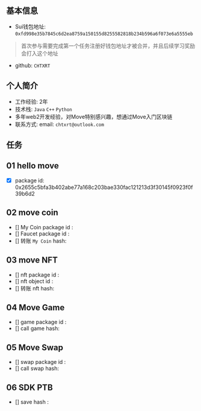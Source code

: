 ## 基本信息
- Sui钱包地址: `0xfd998e35b7845c6d2ea8759a150155d8255582818b234b596a6f073e6a5555eb`
> 首次参与需要完成第一个任务注册好钱包地址才被合并，并且后续学习奖励会打入这个地址
- github: `CHTXRT`

## 个人简介
- 工作经验: 2年
- 技术栈: `Java` `C++` `Python`
- 多年web2开发经验，对Move特别感兴趣，想通过Move入门区块链
- 联系方式: email: `chtxrt@outlook.com` 

## 任务

##   01 hello move  
- [x] package id: 0x2655c5bfa3b402abe77a168c203bae330fac121213d3f30145f0923f0f39b6d2

##   02 move coin
- [] My Coin package id : 
- [] Faucet package id : 
- [] 转账 `My Coin` hash:

##   03 move NFT
- [] nft package id :
- [] nft object id : 
- [] 转账 nft  hash:

##   04 Move Game
- [] game package id :
- [] call game hash:

##   05 Move Swap
- [] swap package id :
- [] call swap hash:

##   06 SDK PTB
- [] save hash :
